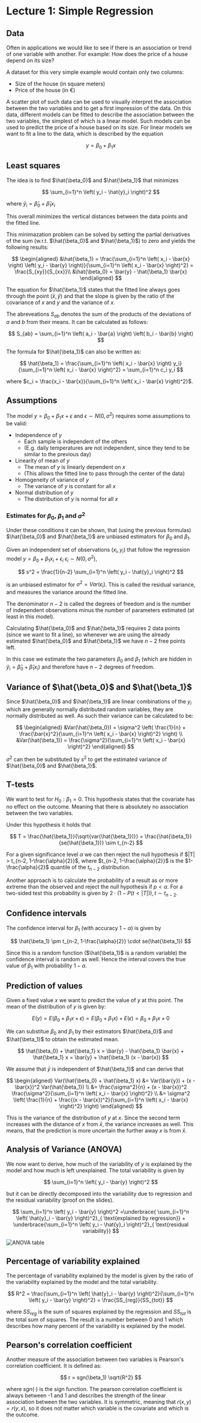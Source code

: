 # Lecture 1: Simple Regression

## Data

Often in applications we would like to see if there is an association or trend of one variable with another.
For example: How does the price of a house depend on its size?

A dataset for this very simple example would contain only two columns:

- Size of the house (in square meters)
- Price of the house (in €)

A scatter plot of such data can be used to visually interpret the association between the two variables and to get a first impression of the data.
On this data, different models can be fitted to describe the association between the two variables, the simplest of which is a linear model.
Such models can be used to predict the price of a house based on its size.
For linear models we want to fit a line to the data, which is described by the equation

$$
y = \beta_0 + \beta_1 x
$$

## Least squares

The idea is to find $\hat{\beta_0}$ and $\hat{\beta_1}$ that minimizes

$$
\sum_{i=1}^n \left( y_i - \hat{y}_i \right)^2
$$

where $\hat{y}_i = \hat{\beta}_0 + \hat{\beta}_1 x_i$

This overall minimizes the vertical distances between the data points and the fitted line.

This minimazation problem can be solved by setting the partial derivatives of the sum (w.r.t. $\hat{\beta_0}$ and $\hat{\beta_1}$) to zero and yields the following results:

$$
\begin{aligned}
&\hat{\beta_1} = \frac{\sum_{i=1}^n \left( x_i - \bar{x} \right) \left( y_i - \bar{y} \right)}{\sum_{i=1}^n \left( x_i - \bar{x} \right)^2} = \frac{S_{xy}}{S_{xx}}\\
&\hat{\beta_0} = \bar{y} - \hat{\beta_1} \bar{x}
\end{aligned}
$$

The equation for $\hat{\beta_1}$ states that the fitted line always goes through the point $(\bar{x}, \bar{y})$ and that the slope is given by the ratio of the covariance of $x$ and $y$ and the variance of $x$.

The abreveations $S_{ab}$ denotes the sum of the products of the deviations of $a$ and $b$ from their means. It can be calculated as follows:

$$
S_{ab} = \sum_{i=1}^n \left( a_i - \bar{a} \right) \left( b_i - \bar{b} \right)
$$

The formula for $\hat{\beta_1}$ can also be written as:

$$
\hat{\beta_1} = \frac{\sum_{i=1}^n \left( x_i - \bar{x} \right) y_i}{\sum_{i=1}^n \left( x_i - \bar{x} \right)^2} = \sum_{i=1}^n c_i y_i
$$

where $c_i = \frac{x_i - \bar{x}}{\sum_{i=1}^n \left( x_i - \bar{x} \right)^2}$.

## Assumptions

The model $y=\beta_0 + \beta_1 x + \epsilon$ and $\epsilon \sim N(0, \sigma^2)$ requires some assumptions to be valid:

- Independence of $y$
  - Each sample is independent of the others
  - (E.g. daily temperatures are not independent, since they tend to be similar to the previous day)
- Linearity of mean of $y$
  - The mean of $y$ is linearly dependent on $x$
  - (This allows the fitted line to pass through the center of the data)
- Homogeneity of variance of $y$
  - The variance of $y$ is constant for all $x$
- Normal distribution of $y$
  - The distribution of $y$ is normal for all $x$

### Estimates for $\beta_0$, $\beta_1$ and $\sigma^2$

Under these conditions it can be shown, that (using the previous formulas) $\hat{\beta_0}$ and $\hat{\beta_1}$ are unbiased estimators for $\beta_0$ and $\beta_1$.

Given an independent set of observations $(x_i, y_i)$ that follow the regression model $y=\beta_0 + \beta_1 x_i + \epsilon_i$ $\epsilon_i \sim N(0, \sigma^2)$,

$$
s^2 = \frac{1}{n-2} \sum_{i=1}^n \left( y_i - \hat{y}_i \right)^2
$$

is an unbiased estimator for $\sigma^2 = Var(\epsilon_i)$. This is called the residual variance, and measures the variance around the fitted line.

The denominator $n-2$ is called the degrees of freedom and is the number of independent observations minus the number of parameters estimated (at least in this model).

Calculating $\hat{\beta_0}$ and $\hat{\beta_1}$ requires 2 data points (since we want to fit a line), so whenever we are using the already estimated $\hat{\beta_0}$ and $\hat{\beta_1}$ we have $n-2$ free points left.

In this case we estimate the two parameters $\beta_0$ and $\beta_1$ (which are hidden in $\hat{y}_i = \hat{\beta}_0 + \hat{\beta}_1 x_i$) and therefore have $n-2$ degrees of freedom.

## Variance of $\hat{\beta_0}$ and $\hat{\beta_1}$

Since $\hat{\beta_0}$ and $\hat{\beta_1}$ are linear combinations of the $y_i$ which are generally normally distributed random variables, they are normally distributed as well. As such their variance can be calculated to be:

$$
\begin{aligned}
&Var(\hat{\beta_0}) = \sigma^2 \left( \frac{1}{n} + \frac{\bar{x}^2}{\sum_{i=1}^n \left( x_i - \bar{x} \right)^2} \right) \\
&Var(\hat{\beta_1}) = \frac{\sigma^2}{\sum_{i=1}^n \left( x_i - \bar{x} \right)^2}
\end{aligned}
$$

$\sigma^2$ can then be substituted by $s^2$ to get the estimated variance of $\hat{\beta_0}$ and $\hat{\beta_1}$.

## T-tests

We want to test for $H_0: \beta_1 = 0$. This hypothesis states that the covariate has no effect on the outcome. Meaning that there is absolutely no association between the two variables.

Under this hypothesis it holds that

$$
T = \frac{\hat{\beta_1}}{\sqrt{var(\hat{\beta_1})}} = \frac{\hat{\beta_1}}{se(\hat{\beta_1})} \sim t_{n-2}
$$

For a given significance level $\alpha$ we can then reject the null hypothesis if $|T| > t_{n-2, 1-\frac{\alpha}{2}}$, where $t_{n-2, 1-\frac{\alpha}{2}}$ is the $1-\frac{\alpha}{2}$ quantile of the $t_{n-2}$ distribution.

Another approach is to calculate the probability of a result as or more extreme than the observed and reject the null hypothesis if $p < \alpha$.
For a two-sided test this probability is given by $2 \cdot (1- P(t < |T|)), t \sim t_{n-2}$.

## Confidence intervals

The confidence interval for $\beta_1$ (with accuracy $1-\alpha$) is given by

$$
\hat{\beta_1} \pm t_{n-2, 1-\frac{\alpha}{2}} \cdot se(\hat{\beta_1})
$$

Since this is a random function ($\hat{\beta_1}$ is a random variable) the confidence interval is random as well. Hence the interval covers the true value of $\beta_1$ with probability $1-\alpha$.

## Prediction of values

Given a fixed value $x$ we want to predict the value of $y$ at this point. The mean of the distribution of $y$ is given by:

$$
E(y) = E(\beta_0 + \beta_1 x + \epsilon) = E(\beta_0 + \beta_1 x) + E(\epsilon) = \beta_0 + \beta_1 x + 0
$$

We can substitue $\beta_0$ and $\beta_1$ by their estimators $\hat{\beta_0}$ and $\hat{\beta_1}$ to obtain the estimated mean.

$$
\hat{\beta_0} + \hat{\beta_1} x = \bar{y} - \hat{\beta_1} \bar{x} + \hat{\beta_1} x = \bar{y} + \hat{\beta_1} (x - \bar{x})
$$

We assume that $\bar{y}$ is independent of $\hat{\beta_1}$ and can derive that

$$
\begin{aligned}
Var(\hat{\beta_0} + \hat{\beta_1} x) &= Var(\bar{y}) + (x - \bar{x})^2 Var(\hat{\beta_1}) \\
&= \frac{\sigma^2}{n} + (x - \bar{x})^2 \frac{\sigma^2}{\sum_{i=1}^n \left( x_i - \bar{x} \right)^2} \\
&= \sigma^2 \left( \frac{1}{n} + \frac{(x - \bar{x})^2}{\sum_{i=1}^n \left( x_i - \bar{x} \right)^2} \right)
\end{aligned}
$$

This is the variance of the distribution of $y$ at $x$. Since the second term increases with the distance of $x$ from $\bar{x}$, the variance increases as well. This means, that the prediction is more uncertain the further away $x$ is from $\bar{x}$.

## Analysis of Variance (ANOVA)

We now want to derive, how much of the variability of $y$ is explained by the model and how much is left unexplained. The total variability is given by

$$
\sum_{i=1}^n \left( y_i - \bar{y} \right)^2
$$

but it can be directly decomposed into the variability due to regression and the residual variability (proof on the slides).

$$
\sum_{i=1}^n \left( y_i - \bar{y} \right)^2 =\underbrace{ \sum_{i=1}^n \left( \hat{y}_i - \bar{y} \right)^2}_{
\text{explained by regression}} + \underbrace{\sum_{i=1}^n \left( y_i - \hat{y}_i \right)^2}_{ \text{residual variability}}
$$

![ANOVA table](images/ANOVA-table.png)

## Percentage of variability explained

The percentage of variability explained by the model is given by the ratio of the variability explained by the model and the total variability.

$$
R^2 = \frac{\sum_{i=1}^n \left( \hat{y}_i - \bar{y} \right)^2}{\sum_{i=1}^n \left( y_i - \bar{y} \right)^2} = \frac{SS_{reg}}{SS_{tot}}
$$

where $SS_{reg}$ is the sum of squares explained by the regression and $SS_{tot}$ is the total sum of squares. The result is a number between 0 and 1 which describes how many percent of the variability is explained by the model.

## Pearson's correlation coefficient

Another measure of the association between two variables is Pearson's correlation coefficient. It is defined as:

$$
r = sgn(\beta_1) \sqrt{R^2}
$$

where $sgn(\cdot)$ is the sign function. The pearson correlation coefficient is always between -1 and 1 and describes the strength of the linear association between the two variables. It is symmetric, meaning that $r(x, y) = r(y, x)$, so it does not matter which variable is the covariate and which is the outcome.
